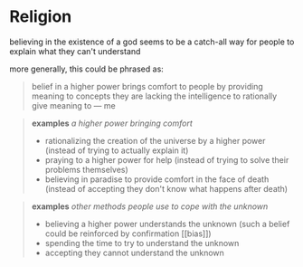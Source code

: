 # Religion

believing in the existence of a god seems to be a catch-all way for people to explain what they can't understand

more generally, this could be phrased as:

> belief in a higher power brings comfort to people by providing meaning to concepts they are lacking the intelligence to rationally give meaning to &mdash; me

> **examples** _a higher power bringing comfort_
>
> - rationalizing the creation of the universe by a higher power (instead of trying to actually explain it)
> - praying to a higher power for help (instead of trying to solve their problems themselves)
> - believing in paradise to provide comfort in the face of death (instead of accepting they don't know what happens after death)

> **examples** _other methods people use to cope with the unknown_
>
> - believing a higher power understands the unknown (such a belief could be reinforced by confirmation [[bias]])
> - spending the time to try to understand the unknown
> - accepting they cannot understand the unknown
